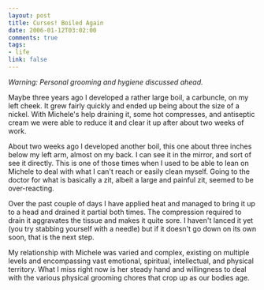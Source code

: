 ```yaml
--- 
layout: post
title: Curses! Boiled Again
date: 2006-01-12T03:02:00
comments: true
tags:
- life
link: false
---
```

_Warning: Personal grooming and hygiene discussed ahead._

Maybe three years ago I developed a rather large boil, a carbuncle, on my left cheek. It grew fairly quickly and ended up being about the size of a nickel. With Michele's help draining it, some hot compresses, and antiseptic cream we were able to reduce it and clear it up after about two weeks of work.

About two weeks ago I developed another boil, this one about three inches below my left arm, almost on my back. I can see it in the mirror, and sort of see it directly. This is one of those times when I used to be able to lean on Michele to deal with what I can't reach or easily clean myself. Going to the doctor for what is basically a zit, albeit a large and painful zit, seemed to be over-reacting.

Over the past couple of days I have applied heat and managed to bring it up to a head and drained it partial both times. The compression required to drain it aggravates the tissue and makes it quite sore. I haven't lanced it yet (you try stabbing yourself with a needle) but if it doesn't go down on its own soon, that is the next step.

My relationship with Michele was varied and complex, existing on multiple levels and encompassing vast emotional, spiritual, intellectual, and physical territory. What I miss right now is her steady hand and willingness to deal with the various physical grooming chores that crop up as our bodies age.

